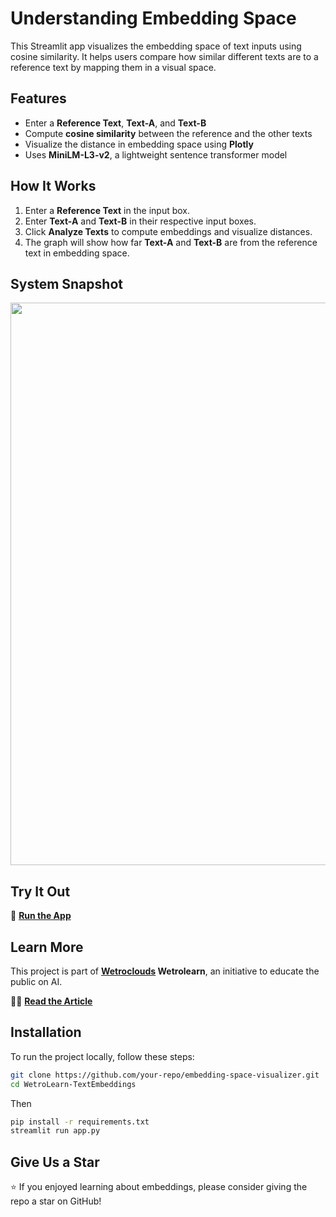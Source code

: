 # Understanding Embedding Space  

This Streamlit app visualizes the embedding space of text inputs using cosine similarity. It helps users compare how similar different texts are to a reference text by mapping them in a visual space.

## Features  
- Enter a **Reference Text**, **Text-A**, and **Text-B**  
- Compute **cosine similarity** between the reference and the other texts  
- Visualize the distance in embedding space using **Plotly**  
- Uses **MiniLM-L3-v2**, a lightweight sentence transformer model  

## How It Works  
1. Enter a **Reference Text** in the input box.  
2. Enter **Text-A** and **Text-B** in their respective input boxes.  
3. Click **Analyze Texts** to compute embeddings and visualize distances.  
4. The graph will show how far **Text-A** and **Text-B** are from the reference text in embedding space.  

## System Snapshot
<img src="https://github.com/user-attachments/assets/f07c30a1-fcd4-46c9-a411-fa7a4694f2fa" width="900"/>

## Try It Out  
🚀 **[Run the App](https://wetrolearn-embeddings.streamlit.app/)**   

## Learn More  
This project is part of **[Wetroclouds](https://wetrocloud.com/) Wetrolearn**, an initiative to educate the public on AI.  
   
📕📖 **[Read the Article](#)**  

## Installation  
To run the project locally, follow these steps:  
```bash
git clone https://github.com/your-repo/embedding-space-visualizer.git  
cd WetroLearn-TextEmbeddings  
```

Then
```bash
pip install -r requirements.txt  
streamlit run app.py
```

## Give Us a Star  
⭐ If you enjoyed learning about embeddings, please consider giving the repo a star on GitHub!  
